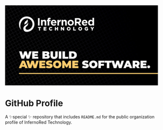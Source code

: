 [![InfernoRed Technology][logo]][inferno-red]

# GitHub Profile

A ✨special ✨ repository that includes `README.md` for the public organization profile of InfernoRed Technology.

<!-- Links -->
[logo]: /images/inferno-red-we-build.jpeg
[inferno-red]: https://infernored.com